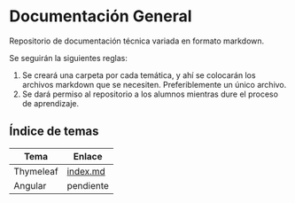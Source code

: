 # Documentación General
Repositorio de documentación técnica variada en formato markdown. 

Se seguirán la siguientes reglas:
1. Se creará una carpeta por cada temática, y ahí se colocarán los archivos markdown que se necesiten. Preferiblemente un único archivo.
2. Se dará permiso al repositorio a los alumnos mientras dure el proceso de aprendizaje.

## Índice de temas

| Tema | Enlace |
|-- | -- |
| Thymeleaf | [index.md](https://github.com/borilio/documentacion-general/blob/main/thymeleaf/index.md) |
| Angular | pendiente|

